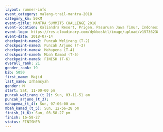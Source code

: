 ```yaml
---
layout: runner-info 
event_category: malang-trail-mantra-2018 
category_km: 50KM 
event-title: MANTRA SUMMITS CHALLENGE 2018 
event-location: Kaliandra Resort, Prigen, Pasuruan Jawa Timur, Indonesia 
event-logo: https://res.cloudinary.com/dykbosktl/image/upload/v1573623800/Logo/mantra-hiam_fujkqd.png 
event-date: 2018-07-14 
checkpoint-name2: Puncak Welirang (T-2) 
checkpoint-name3: Puncak Arjuno (T-3) 
checkpoint-name4: Mahapena (T-4) 
checkpoint-name5: Mbah Kamad (T-5) 
checkpoint-name6: FINISH (T-6) 
overall_rank: 21
gender_rank: 19
bib: 5050
first_name: Majid
last_name: Irhamsyah
gender: M
start: Sat, 11-00-00 pm
puncak_welirang_(t_2): Sun, 03-11-51 am
puncak_arjuno_(t_3): 
mahapena_(t_4): Sun, 07-06-00 am
mbah_kamad_(t_5): Sun, 12-56-28 pm
finish_(t_6): Sun, 03-58-27 pm
finish: 16-58-27
status: FINISHER
---
```

